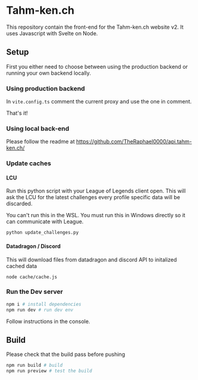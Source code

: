 # Tahm-ken.ch

This repository contain the front-end for the Tahm-ken.ch website v2.
It uses Javascript with Svelte on Node.

## Setup

First you either need to choose between using the production backend or running your own backend locally.

### Using production backend

In `vite.config.ts` comment the current proxy and use the one in comment.

That's it!

### Using local back-end

Please follow the readme at https://github.com/TheRaphael0000/api.tahm-ken.ch/

### Update caches


#### LCU

Run this python script with your League of Legends client open. This will ask the LCU for the latest challenges every profile specific data will be discarded.

You can't run this in the WSL. You must run this in Windows directly so it can communicate with League.

```python
python update_challenges.py
```

#### Datadragon / Discord

This will download files from datadragon and discord API to initalized cached data

```
node cache/cache.js
```

### Run the Dev server

```bash
npm i # install dependencies
npm run dev # run dev env
```

Follow instructions in the console.

## Build

Please check that the build pass before pushing

```bash
npm run build # build
npm run preview # test the build
```
